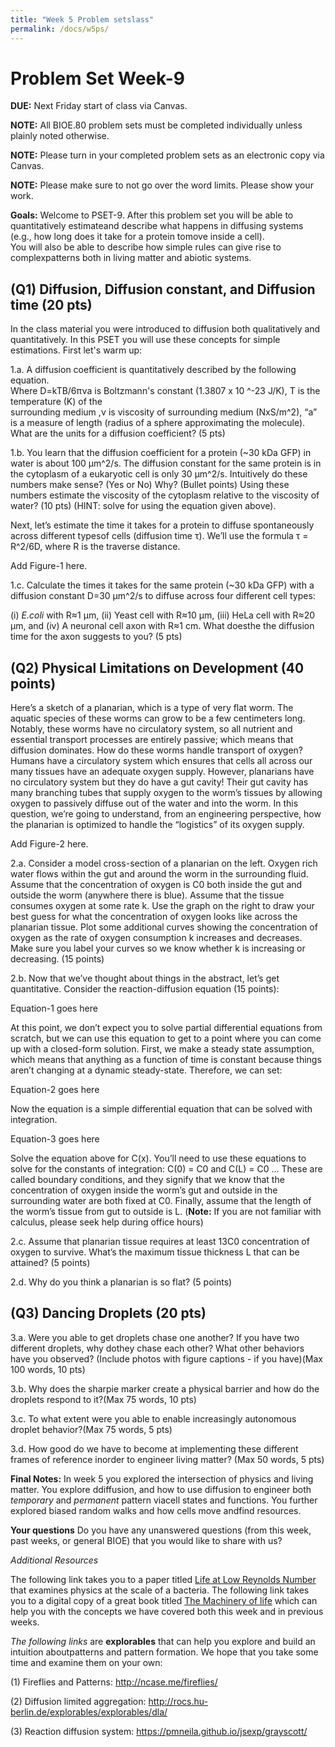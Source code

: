 ```yaml
---
title: "Week 5 Problem setslass"
permalink: /docs/w5ps/
---
```


# Problem Set Week-9

**DUE:** Next Friday start of class via Canvas.

**NOTE:** All BIOE.80 problem sets must be completed individually unless plainly noted otherwise.

**NOTE:** Please turn in your completed problem sets as an electronic copy via Canvas.

**NOTE:** Please make sure to not go over the word limits. Please show your work. 


**Goals:** Welcome to PSET-9. 
After this problem set you will be able to quantitatively estimateand describe what happens in diffusing systems 
(e.g., how long does it take for a protein tomove inside a cell).  
You will also be able to describe how simple rules can give rise to complexpatterns both in living matter 
and abiotic systems.

## (Q1) Diffusion, Diffusion constant, and Diffusion time (20 pts)

 In the class material you were introduced to diffusion both qualitatively and quantitatively.
 In this PSET you will use these concepts for simple estimations. First let's warm up:
 
 1.a. A diffusion coefficient is quantitatively described by the following equation.   
 Where D=kTB/6πνa is Boltzmann's constant (1.3807 x 10 ^-23 J/K), T is the temperature (K) of the   
 surrounding medium ,ν is viscosity of surrounding medium (NxS/m^2), “a” is a measure of length 
 (radius of a sphere approximating the molecule).  What are the units for a diffusion coefficient? (5 pts)
 
 
1.b. You learn that the diffusion coefficient for a protein (~30 kDa GFP) in water is about 100 µm^2/s.
The diffusion constant for the same protein is in the cytoplasm of a eukaryotic cell is only 30 µm^2/s.
Intuitively do these numbers make sense? (Yes or No) Why? (Bullet points)
Using these numbers estimate the viscosity of the cytoplasm relative to the viscosity of water? 
(10 pts) (HINT: solve for using the equation given above).

Next, let’s estimate the time it takes for a protein to diffuse spontaneously across different typesof cells 
(diffusion time τ). We’ll use the formula τ = R^2/6D, where R is the traverse distance.


Add Figure-1 here. 

1.c. Calculate the times it takes for the same protein (~30 kDa GFP) with a diffusion constant D=30 µm^2/s to diffuse across four different cell types: 

(i) *E.coli* with R≈1 μm, 
(ii)  Yeast cell with R≈10 μm, 
(iii) HeLa cell with R≈20 μm, and
(iv) A neuronal cell axon with R≈1 cm.
What doesthe the diffusion time for the axon suggests to you? (5 pts)


## (Q2) Physical Limitations on Development (40 points)

Here’s a sketch of a planarian, which is a type of very flat worm. The aquatic species of these worms can grow to be a few centimeters long. Notably, these worms have no circulatory system, so all nutrient and essential transport processes are entirely passive; which means that diffusion dominates. How do these worms handle transport of oxygen? Humans have a circulatory system which ensures that cells all across our many tissues have an adequate oxygen supply. However, planarians have no circulatory system but they do have a gut cavity! Their gut cavity has many branching tubes that supply oxygen to the worm’s tissues by allowing oxygen to passively diffuse out of the water and into the worm. In this question, we’re going to understand, from an engineering perspective, how the planarian is optimized to handle the “logistics” of its oxygen supply. 


Add Figure-2 here. 


2.a. Consider a model cross-section of a planarian on the left. Oxygen rich water flows within the gut and around the worm in the surrounding fluid. Assume that the concentration of oxygen is C0 both inside the gut and outside the worm (anywhere there is blue). Assume that the tissue consumes oxygen at some rate k. Use the graph on the right to draw your best guess for what the concentration of oxygen looks like across the planarian tissue. Plot some additional curves showing the concentration of oxygen as the rate of oxygen consumption k increases and decreases. Make sure you label your curves so we know whether k is increasing or decreasing. (15 points)


2.b. Now that we’ve thought about things in the abstract, let’s get quantitative. Consider the reaction-diffusion equation (15 points):

Equation-1 goes here 

At this point, we don’t expect you to solve partial differential equations from scratch, but we can use this equation to get to a point where you can come up with a closed-form solution. First, we make a steady state assumption, which means that anything as a function of time is constant because things aren’t changing at a dynamic steady-state. Therefore, we can set:

Equation-2 goes here 

Now the equation is a simple differential equation that can be solved with integration.

Equation-3 goes here 

Solve the equation above for C(x). You’ll need to use these equations to solve for the constants of integration: C(0) = C0  and C(L) = C0 ... These are called boundary conditions, and they signify that we know that the concentration of oxygen inside the worm’s gut and outside in the surrounding water are both fixed at C0. Finally, assume that the length of the worm’s tissue from gut to outside is L. (**Note:** If you are not familiar with calculus, please seek help during office hours)

2.c. Assume that planarian tissue requires at least 13C0 concentration of oxygen to survive. What’s the maximum tissue thickness L that can be attained? (5 points)

2.d. Why do you think a planarian is so flat? (5 points)


## (Q3) Dancing Droplets (20 pts) 

3.a. Were you able to get droplets chase one another? If you have two different droplets, why dothey chase each other? What other behaviors have you observed? (Include photos with figure captions - if you have)(Max 100 words, 10 pts)


3.b. Why does the sharpie marker create a physical barrier and how do the droplets respond to it?(Max 75 words, 10 pts)


3.c. To what extent were you able to enable increasingly autonomous droplet behavior?(Max 75 words,  5 pts)


3.d. How good do we have to become at implementing these different frames of reference inorder to engineer living matter? 
(Max 50 words,  5 pts)


**Final Notes:**  In week 5 you explored the intersection of physics and living matter. You explore ddiffusion, and how to use diffusion to engineer  both *temporary* and *permanent* pattern viacell states and functions. You further explored biased random walks and how cells move andfind resources.


**Your questions**
Do you have any unanswered questions (from this week, past weeks, or general BIOE) that you would like to share with us?


*Additional Resources*    

The following link takes you to a paper titled [Life at Low Reynolds Number](https://www2.gwu.edu/~phy21bio/Reading/Purcell_life_at_low_reynolds_number.pdf) that examines physics at the scale of a bacteria.  The following link takes you to a digital copy of a great book titled [The Machinery of life](https://searchworks.stanford.edu/view/11568895) which can help you with the concepts we have covered both this week and in previous weeks.

*The following links* are **explorables** that can help you explore and build an intuition aboutpatterns and pattern formation.  We hope that you take some time and examine them on your own:


(1) Fireflies and Patterns: http://ncase.me/fireflies/


(2) Diffusion limited aggregation: http://rocs.hu-berlin.de/explorables/explorables/dla/


(3) Reaction diffusion system: https://pmneila.github.io/jsexp/grayscott/

